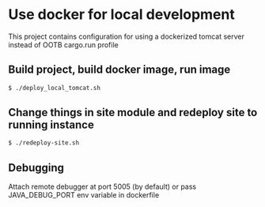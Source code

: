 # Use docker for local development
This project contains configuration for using a dockerized tomcat server instead 
 of OOTB cargo.run profile
 
 ## Build project, build docker image, run image
 ```bash
 $ ./deploy_local_tomcat.sh
 ```
 ## Change things in site module and redeploy site to running instance
 ```bash
 $ ./redeploy-site.sh
 ```
 
 ## Debugging
 
 Attach remote debugger at port 5005 (by default) or pass JAVA_DEBUG_PORT env variable in dockerfile